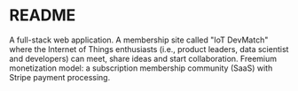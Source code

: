 # README

A full-stack web application. A membership site called "IoT DevMatch" where the Internet of Things 
enthusiasts (i.e., product leaders, data scientist and developers) can 
meet, share ideas and start collaboration. Freemium monetization model: a subscription 
membership community (SaaS) with Stripe payment processing. 

